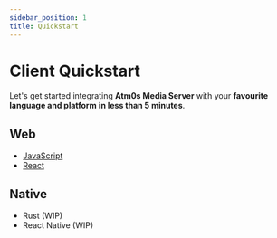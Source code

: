 ```yaml
---
sidebar_position: 1
title: Quickstart
---
```


# Client Quickstart

Let's get started integrating **Atm0s Media Server** with your **favourite language and platform** **in less than 5 minutes**.

## Web
- [JavaScript](./sdk/web/javascript.md)
- [React](./web/react.md)

## Native
- Rust (WIP)
- React Native (WIP)
